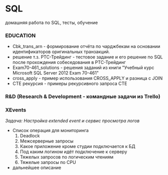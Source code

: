 # SQL
домашняя работа по SQL, тесты, обучение

### EDUCATION  
- Cbk_trans_arn - формирование отчёта по чарджбекам на основании идентификаторов оригинальных транзакций.
- решение т.з. РТС-Трейдинг - тестовое задание и его решение по SQL после прохождения собеседования в РТС-Трейдинг
- Exam70-461_solutions - решения заданий из книги "Учебный курс Microsoft SQL Server 2012 Exam 70-461"
- cross_apply - пример использования CROSS_APPLY и разница с JOIN
- CTE рекурсия - примеры рекурсивного запроса CTE

### R&D (Research & Development - командные задачи из Trello)


### XEvents
_Задача: Настройка extended event и сервис просмотра логов_  
* Список операция для мониторинга
    1. Deadlock
    2. Межсерверные запросы
    3. Какое приложение кроме студии подключается к БД
    4. Под каким логином идёт подключение к серверу
    5. Тяжелых запросов по логическим чтениям
    6. Тяжелые запросы по CPU
* дальнейшее описание
